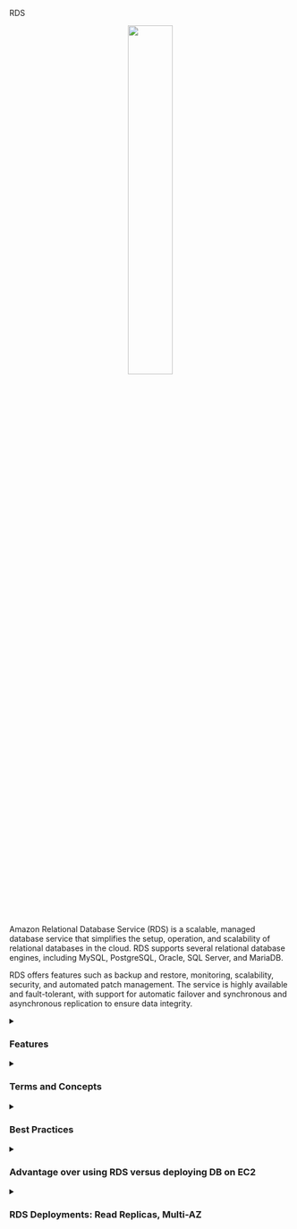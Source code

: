 RDS
<div align="center">
  <img src="https://cdn.freebiesupply.com/logos/thumbs/2x/aws-rds-logo.png" width="40%">
</div>
<br>
<br>
<p>
Amazon Relational Database Service (RDS) is a scalable, managed database service that simplifies the setup, operation, and scalability of relational databases in the cloud. RDS supports several relational database engines, including MySQL, PostgreSQL, Oracle, SQL Server, and MariaDB.
</p>

RDS offers features such as backup and restore, monitoring, scalability, security, and automated patch management. The service is highly available and fault-tolerant, with support for automatic failover and synchronous and asynchronous replication to ensure data integrity.
<details><summary><h3>Features</h3></summary>
<ul>
    <li><b>Scalability:</b> RDS allows you to increase or decrease database capacity quickly and easily without interruption of service.</li>
    <li><b>Availability:</b> RDS is designed to be highly available and fault-tolerant, with support for automatic failover and synchronous and asynchronous replication.</li>
    <li><b>Backup and restore:</b> RDS provides integrated backup and restore capabilities, allowing you to create automatic and on-demand backups and restore databases from those backups.</li>
    <li><b>Monitoring:</b> RDS offers monitoring features to help track database performance and quickly detect problems.</li>
    <li><b>Patch management:</b> RDS provides automated patch management to keep the database up to date and protected against known security vulnerabilities.</li>
    <li><b>Security:</b> RDS offers advanced security features, including data encryption at rest and in transit, role-based access control, and compatibility with Amazon VPC to protect the database in a virtual private network.</li>
</ul> 
</details>
<details><summary><h3>Terms and Concepts</h3></summary>
<ul>
  <li><b>Relational Database:</b> A relational database is a collection of tables that relate to each other through primary and foreign keys.</li>
  <li><b>Database Instance:</b> A database instance is a copy of the database running on a dedicated server in the cloud. You can configure the database instance size and the amount of associated storage.</li>
  <li><b>Snapshot:</b> A snapshot is a copy of the database data at a particular point in time. You can create snapshots manually or schedule them to be created automatically.</li>
  <li><b>Multi-AZ:</b> The Multi-AZ option creates a synchronous replica of the database in a secondary availability zone, increasing the availability and durability of the database.</li>
  <li><b>Read Replica:</b> A read replica is a copy of the database that can be used for data reading, increasing query scalability and performance.</li>
  <li><b>Endpoint:</b> An endpoint is an entry point for accessing an RDS database. Endpoints are used to connect to RDS database instances.</li>
  <li><b>System Parameters:</b> System parameters control the behavior of RDS database instances. They can be modified to adjust the performance and configuration of the database.</li>
  <li><b>Disaster Recovery Options:</b> RDS offers several disaster recovery options, including automatic backups, manual snapshots, and multi-AZ replication.</li>
  <li><b>Aurora:</b> Amazon Aurora is a MySQL and PostgreSQL-compatible relational database service that offers superior scalability, durability, and performance compared to other RDS databases.</li>
</ul>
</details>

<details><summary><h3>Best Practices</h3></summary>
<ul>
  <li>Correctly define primary keys for tables to ensure scalability and query performance</li>
  <li>Use adequate capacity provisioning to avoid increased costs and decreased query performance</li>
  <li>Use Amazon RDS encryption options to protect confidential data in transit and at rest</li>
  <li>Regularly back up database data and regularly test disaster recovery</li>
  <li>Use Amazon RDS security groups to control database access</li>
  <li>Monitor Amazon RDS performance and usage with Amazon CloudWatch and set alerts for anomalies or security issues</li>
  <li>Use multiple availability zones to increase database availability and durability</li>
  <li>Use Amazon RDS Performance Insights to get a detailed view of database performance and identify bottlenecks</li>
</ul> 

These best practices will help ensure that your Amazon RDS database is optimized for scalability, availability, and security, ensuring that your applications can run effectively and efficiently.
</details>

<details><summary> <h3>Advantage over using RDS versus deploying DB on EC2</h3></summary>
<ul>
  <li> RDS is a managed service:
    <ul>
      <li>Automated provisioning, OS patching</li>
      <li>Continous backups and restore to specific timestamp (Point in Time to Restore)!</li>
      <li>Monitoring dashboards</li>
      <li>Read replicas for improved read performance</li>
      <li>Maintenance windows for upgrades</li>
      <li>Scaling capability (vertical and horizontal)</li>
      <li>Storage backed by EBS</li>
    </ul>
  </li>
  <li>BUT you can't SSH into your instances</li>
</ul>

#### RDS Solution Architecture 

<div align="center">
  <img src="https://thumbs2.imgbox.com/ac/c1/huoLe6f2_t.png">
</div>
</details>

<details><summary><h3>RDS Deployments: Read Replicas, Multi-AZ</h3></summary>

To begin with, there's an application that reads from a primary RDS database. But let's say this application needs to scale up its read workloads; we have more and more applications that need to read more and more data from the RDS. The way to do this is by creating a Read Replica. This means there will be copies, some replicas of your RDS database that will be created. And this will allow your applications to also read from this Read Replica. And thus, you're distributing the reads to many different RDS databases. You can create up to 15 Read Replicas. As you can see, in this example:

<div align="center">
  <img src="https://thumbs2.imgbox.com/9c/37/EmrqVv9D_t.png">
</div>

Is possible to view Read Replicas on top of the main RDS database, and the applications can read from all them. Now, when it comes to writing data, writing data is only done to the main database, so the application still have to write to the only one central RDS database.

<hr/>

Now we have Multi-AZ. And so this is helpful when you have to have failover in case of an AZ outage. So in case in the availability zone, like crashes, and this gives you high availability. So in this example, the applications to read and write from the same main RDS database. But we are going to set up a replication cross AZ, so in another different availability zone. And this is going to be a failover database, and this is why it's called Multi-AZ because it's in a different AZ. Now, in case the main RDS database crashes, for whatever reason, because maybe there's an issue with it, or maybe because the AZ is having problems, then RDS will trigger a failover. And then your application will failover to developer database in a different AZ. So in this case, data is only read and written to the main database. The failover DB is passive, it's not accessible until there is an issue with the main database. And you can only have one other AZ zone as a failover AZ:

<div align="center">
  <img src="https://thumbs2.imgbox.com/1b/0a/fEbRtyaX_t.png">
</div>

The last kind of deployment you can do is called Multi Region. So this is for read replicas, but this time, instead of being in the same region, they are across different regions. So to take an example, we have eu-west-1 for RDS database, and we're going to create a read replica in us-east-2. And so applications in us-east-2 can read locally from this read replica. But anytime this application needs to write data, the writes need to happen across region. And so we need to write the data to us-west-1. Same if you were to have also another region in ap-southeast-2 so in Australia, you'd have the same concepts. So why would you want a multi region type of deployments? Well, number one, because you want to set up a disaster recovery strategy, in case of a region issue. So if eu-west one is having a regional issue, then you have a backup in either es-east-two, and this is why it's a disaster recovery strategy. And also, as you can see, our applications that are in different regions get better performance, because they're read from a local database, so they have less latency. But finally, when you do this, you need to understand that because you are replicating data across regions, then there is going to be a replication cost associated with a network transfers of data between regions:

<div align="center">
  <img src="https://thumbs2.imgbox.com/1b/37/jjw8aAks_t.png">
</div>

</details>

